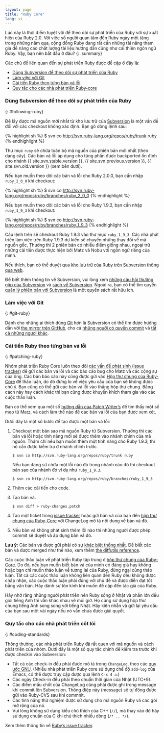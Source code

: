 ```yaml
---
layout: page
title: "Ruby Core"
lang: vi
---
```


Lúc này là thời điểm tuyệt vời để theo dõi sự phát triển của Ruby với sự xuất
hiện của Ruby 2.0.  Với việc số người quan tâm đến Ruby ngày một tăng trong
những năm qua, cộng đồng Ruby đang rất cần những tài năng tham gia để nâng cao
chất lượng tài liệu hướng dẫn cũng như cải thiện ngôn ngữ Ruby.  Vậy, bạn nên
bắt đầu ở đâu?
{: .summary}

Các chủ đề liên quan đến sự phát triển Ruby được đề cập ở đây là:

* [Dùng Subversion để theo dõi sự phát triển của Ruby](#following-ruby)
* [Làm việc với Git](#git-ruby)
* [Cải tiến Ruby theo từng bản vá lỗi](#patching-ruby)
* [Quy tắc cho các nhà phát triển Ruby-core](#coding-standards)

### Dùng Subversion để theo dõi sự phát triển của Ruby
{: #following-ruby}

Để lấy được mã nguồn mới nhất từ kho lưu trữ của [Subversion][1]
là một vấn đề đối với các checkout không xác định. Bạn gõ dòng lệnh sau:

{% highlight sh %}
$ svn co http://svn.ruby-lang.org/repos/ruby/trunk ruby
{% endhighlight %}

Thư mục `ruby` sẽ chứa toàn bộ mã nguồn của phiên bản mới nhất (theo dạng
cây).  Các bản vá lỗi áp dụng cho từng phần được backported ổn định cho
nhánh {{ site.svn.stable.version }}, {{ site.svn.previous.version }},
{{ site.svn.old.version }} (xem bên dưới).

Nếu bạn muốn theo dõi các bản vá lỗi cho Ruby 2.0.0, bạn cần nhập
`ruby_2_0_0` khi checkout:

{% highlight sh %}
$ svn co http://svn.ruby-lang.org/repos/ruby/branches/ruby_2_0_0
{% endhighlight %}

Nếu bạn muốn theo dõi các bản vá lỗi cho Ruby 1.9.3, bạn cần nhập
`ruby_1_9_3` khi checkout:

{% highlight sh %}
$ svn co http://svn.ruby-lang.org/repos/ruby/branches/ruby_1_9_3
{% endhighlight %}

Câu lệnh trên sẽ checkout Ruby 1.9.3 vào thư mục `ruby_1_9_3`.  Các nhà phát
triển làm việc trên Ruby 1.9.3 dự kiến sẽ chuyển những thay đổi về mã nguồn
gốc, Thường thì 2 phiên bản có nhiều điểm giống nhau, ngoại trừ những cải tiến
được thực hiện bởi Matz và Nobu với ngôn ngữ riêng của mình.

Nếu thích, bạn có thể duyệt qua [kho lưu trữ của Ruby trên Subversion thông
qua web][2].

Để biết thêm thông tin về Subversion, vui lòng xem
[những câu hỏi thường gặp của Subversion][3] và [sách về Subversion][4].
Ngoài ra, bạn có thể tìm quyển [quản lý phiên bản với Subversion][5]
là một quyển sách rất hữu ích.

### Làm việc với Git
{: #git-ruby}

Dành cho những ai thích dùng [Git][6] hơn là Subversion có thể tìm được hướng
dẫn với [the mirror trên GitHub][7], cho cả [những người có quyền commit][8]
và [tất cả những người khác][9].

### Cải tiến Ruby theo từng bản vá lỗi
{: #patching-ruby}

Nhóm phát triển Ruby Core luôn theo dõi [các vấn đề phát sinh (issue
tracker)][10] để gửi các bản vá lỗi và các báo cáo bug cho Matz và các cộng sự
của ông. Các bản báo cáo này cũng được gửi vào
[Hộp thư chung của Ruby-Core][mailing-lists] để thảo luận, do đó đừng lo về việc
yêu cầu của bạn sẽ không được chú ý.  Bạn cũng có thề gửi các bản vá lỗi vào
thẳng hộp thư chung.  Bằng cách này hay cách khác thì bạn cũng được khuyến
khích tham gia vào các cuộc thảo luận.

Bạn có thể xem qua một số [hướng dẫn của Patch Writer’s][11] để tìm thấy một
số mẹo từ Matz, và cách làm thế nào để các bản vá lỗi của bạn được xem xét.

Dưới đây là một số bước để tạo được một bản vá lỗi:

1.  Checkout một bản sao mã nguồn Ruby từ Subversion. Thường thì các bản vá
    lỗi hoặc tính năng mới sẽ được thêm vào nhánh chính của mã nguồn. Thậm chí
    nếu bạn muốn thêm một tính năng cho Ruby 1.9.3, thì nó cần được kiểm tra ở
    nhánh chính trước.

        $ svn co http://svn.ruby-lang.org/repos/ruby/trunk ruby

    Nếu bạn đang sử chữa một lỗi nào đó trong nhánh nào đó thì checkout bản
    sao của nhánh đó ví dụ như `ruby_1_9.3`.

        $ svn co http://svn.ruby-lang.org/repos/ruby/branches/ruby_1_9_3

2.  Thêm các cải tiến cho code.

3.  Tạo bản vá.

        $ svn diff > ruby-changes.patch

4.  Tạo một ticket trong [issue tracker][10] hoặc gửi bản vá của bạn đến
    [hộp thư chung của Ruby-Core][mailing-lists] với ChangeLog
    mô tả nội dung về bản vá đó.

5.  Nếu bản vá không phát sinh thêm lỗi nào thì những người được phép commit
    sẽ duyệt và áp dụng bản vá đó.

**Lưu ý:** Các bản vá được gửi phải có sự [khác biệt thống nhất][12].
Để biết các bản vá được merged như thế nào, xem thêm [the diffutils reference][13].

Các cuộc thảo luận về phát triển Ruby tập trung ở
[hộp thư chung của Ruby-Core][mailing-lists].
Do đó, nếu bạn muốn biết bản vá của mình có đáng giá hay không hoặc bạn chỉ
muốn thảo luận về tương lai của Ruby, đừng ngại cùng thảo luận.  Tất cả các
cuộc thảo luận không liên quan đến Ruby đều không được chấp nhận, các cuộc
thảo luận phải đúng với chủ đề và được diễn đạt tốt bằng văn bản.  Hãy dành sự
tôn kính khi muốn đề cập đến tác giả của Ruby.

Hãy nhớ rằng những người phát triển nên Ruby sống ở Nhật và phần lớn đều giỏi
tiếng Anh thì vẫn khác nhau về múi giờ. Họ cũng sử dụng hộp thư chung tiếng
Anh song song với tiếng Nhật.  Hãy kiên nhẫn và gửi lại yêu cầu của bạn sau
một vài ngày nếu nó vẫn chưa được giải quyết.

### Quy tắc cho các nhà phát triển cốt lõi
{: #coding-standards}

Thông thường, các nhà phát triển Ruby đã rất quen với mã nguồn và
cách phát triển của nhóm. Dưới đây là một số quy tắc chính để kiểm tra
trước khi được checkin vào Subversion:

* Tất cả các check-in đều phải được mô tả trong `ChangeLog`, theo các
  [quy ước GNU][14].  (Nhiều nhà phát triển Ruby core sử dụng chế độ
  `add-log` của Emacs, có thể được truy cập được qua lệnh `C-x 4 a`.)
* Các ngày Check-in đều phải theo chuẩn thời gian của Nhật (UTC+9).
* Các điểm mấu chốt của ChangeLog cũng phải được ghi trong message khi
  commit lên Subversion. Thông điệp này (message) sẽ tự động được gửi
  vào Ruby-CVS sau khi commnit.
* Các tính năng thử nghiệm được sử dụng cho mã nguồn Ruby và các gói mở rộng của nó.
* Vui lòng không sử dụng kiểu chú thích của C++ (`//`),
  mà thay vào đó hãy sử dụng chuẩn của C khi chú thích nhiều dòng (`/* .. */`).

Xem thêm thông tin về [Ruby’s issue tracker][10].



[mailing-lists]: /vi/community/mailing-lists/
[1]: http://subversion.apache.org/
[2]: http://svn.ruby-lang.org/cgi-bin/viewvc.cgi/
[3]: http://subversion.apache.org/faq.html
[4]: http://svnbook.org
[5]: http://www.pragmaticprogrammer.com/titles/svn/
[6]: http://git-scm.com/
[7]: http://github.com/ruby/ruby
[8]: https://github.com/shyouhei/ruby/wiki/committerhowto
[9]: https://github.com/shyouhei/ruby/wiki/noncommitterhowto
[10]: https://bugs.ruby-lang.org/
[11]: http://blade.nagaokaut.ac.jp/cgi-bin/scat.rb/ruby/ruby-core/25139
[12]: http://www.gnu.org/software/diffutils/manual/html_node/Unified-Format.html
[13]: http://www.gnu.org/software/diffutils/manual/html_node/Merging-with-patch.html#Merging%20with%20patch
[14]: http://www.gnu.org/prep/standards/standards.html#Change-Logs
